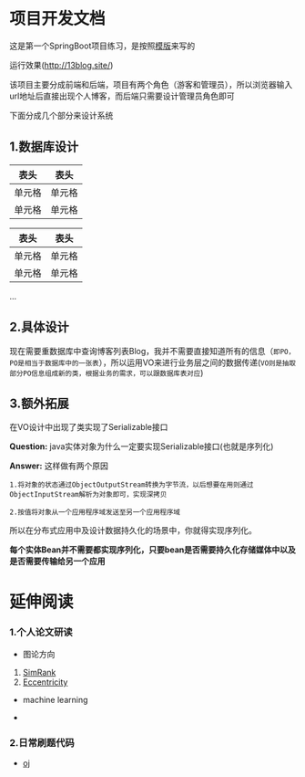 # 项目开发文档
这是第一个SpringBoot项目练习，是按照[模版](https://github.com/ZHENFENG13/My-Blog)来写的

运行效果(http://13blog.site/)

该项目主要分成前端和后端，项目有两个角色（游客和管理员），所以浏览器输入url地址后直接出现个人博客，而后端只需要设计管理员角色即可

下面分成几个部分来设计系统

## 1.数据库设计

|  表头   | 表头  |
|  ----  | ----  |
| 单元格  | 单元格 |
| 单元格  | 单元格 |

|  表头   | 表头  |
|  ----  | ----  |
| 单元格  | 单元格 |
| 单元格  | 单元格 |

...

## 2.具体设计
现在需要重数据库中查询博客列表Blog，我并不需要直接知道所有的信息（`即PO，PO是相当于数据库中的一张表`），所以运用VO来进行业务层之间的数据传递(`VO则是抽取部分PO信息组成新的类，根据业务的需求，可以跟数据库表对应`)
 
## 3.额外拓展
在VO设计中出现了类实现了Serializable接口

**Question:** java实体对象为什么一定要实现Serializable接口(也就是序列化)

**Answer:** 这样做有两个原因

`1.将对象的状态通过ObjectOutputStream转换为字节流，以后想要在用则通过ObjectInputStream解析为对象即可，实现深拷贝
`

`2.按值将对象从一个应用程序域发送至另一个应用程序域
`

所以在分布式应用中及设计数据持久化的场景中，你就得实现序列化。

**每个实体Bean并不需要都实现序列化，只要bean是否需要持久化存储媒体中以及是否需要传输给另一个应用** 


# 延伸阅读

### 1.个人论文研读
- 图论方向
1. [SimRank](https://github.com/Minmengtao/ApproximateSimRank)
2. [Eccentricity](https://github.com/Minmengtao/Eccentricity)
- machine learning

- 

### 2.日常刷题代码
- [oj](https://github.com/Minmengtao/postgraduateEntrance)
